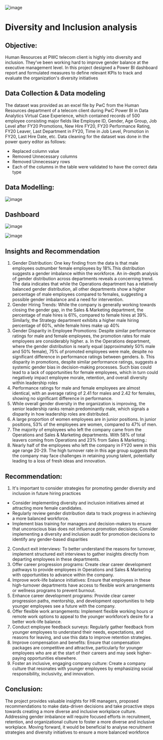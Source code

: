 ![image](https://github.com/user-attachments/assets/b17df875-5a4b-4f94-87dd-582379d51f05)

# Diversity and Inclusion analysis



## Objective:
Human Resources at PWC telecom client is highly into diversity and inclusion. They’ve been working hard to improve gender balance at the executive management level.
In this project designed a Power BI dashboard report and formulated measures to define relevant KPIs to track and evaluate the organization's diversity initiatives

## Data Collection & Data modeling
The dataset was provided as an excel file by PwC from the Human Resources department of a telecom client during PwC Power BI in Data Analytics Virtual Case Experience, which contained records of 500 employee consisting major fields like Employee ID, Gender, Age Group, Job Level after FY20 Promotions, New Hire FY20, FY20 Performance Rating, FY20 Leaver, Last Department in FY20, Time in Job Level, Promotion in FY20, Last Hire Date, etc.
Data cleaning for the dataset was done in the power query editor as follows:
- Replaced column value
- Removed Unnecessary columns
- Removed Unnecessary rows
- Each of the columns in the table were validated to have the correct data type

## Data Modelling:



![image](https://github.com/user-attachments/assets/d33a15c9-e09a-4f95-b160-cfd9dae95112)

## Dashboard
![image](https://github.com/user-attachments/assets/dd2d507c-2dfb-4f1e-a12b-ba6102219bb5)


![image](https://github.com/user-attachments/assets/70426e54-f58f-4d27-81d6-811e7edf3877)





## Insights and Recommendation

1.	Gender Distribution: One key finding from the data is that male employees outnumber female employees by 18%.This distribution suggests a gender imbalance within the workforce. An in-depth analysis of gender distribution across departments reveals a concerning trend. The data indicates that while the Operations department has a relatively balanced gender distribution, all other departments show a higher percentage of male employees compared to females, suggesting a possible gender imbalance and a need for intervention.
2.	Gender Hiring Trends: While the company is generally working towards closing the gender gap, in the Sales & Marketing department, the percentage of male hires is 61%, compared to female hires at 39%. Similarly, the Strategy department exhibits a higher male hiring percentage of 60%, while female hires make up 40%
3.	Gender Disparity in Employee Promotions: Despite similar performance ratings for male and female employees, the promotion rates for male employees are considerably higher.
a.	In the Operations department, where the gender distribution is nearly equal (approximately 50% male and 50% female), 75% of promoted employees were male, despite no significant difference in performance ratings between genders.
b.	This disparity in promotions, despite similar performance ratings, suggests a systemic gender bias in decision-making processes. Such bias could lead to a lack of opportunities for female employees, which in turn could negatively impact employee morale, retention, and overall diversity within leadership roles
4.	Performance ratings for male and female employees are almost identical, with an average rating of 2.41 for males and 2.42 for females, showing no significant difference in performance.
5.	While overall gender diversity in the organization is improving, the senior leadership ranks remain predominantly male, which signals a disparity in how leadership roles are distributed.
6.	A large proportion of women employees are in junior positions. In junior positions, 53% of the employees are women, compared to 47% of men.
7.	The majority of employees who left the company came from the Operations and Sales & Marketing departments. With 58% of total leavers coming from Operations and 23% from Sales & Marketing.:
8.	Nearly half of the employees who left the company in FY20 were in this age range 20-29. The high turnover rate in this age group suggests that the company may face challenges in retaining young talent, potentially leading to a loss of fresh ideas and innovation.


## Recommendation:

1.	It's important to consider strategies for promoting gender diversity and inclusion in future hiring practices
   - Consider implementing diversity and inclusion initiatives aimed at attracting more female candidates.
   - Regularly review gender distribution data to track progress in achieving a more balanced workforce.
   - Implement bias training for managers and decision-makers to ensure that unconscious bias does not influence promotion decisions. Consider implementing a diversity and inclusion audit for promotion decisions to identify any gender-based disparities
2.	Conduct exit interviews: To better understand the reasons for turnover, implement structured exit interviews to gather insights directly from departing employees in these departments.
3.	Offer career progression programs: Create clear career development pathways to provide employees in Operations and Sales & Marketing with opportunities to advance within the company.
4.	Improve work-life balance initiatives: Ensure that employees in these high-turnover departments have access to flexible work arrangements or wellness programs to prevent burnout.
5.	Enhance career development programs: Provide clear career progression paths, mentorship, and development opportunities to help younger employees see a future with the company.
6.	Offer flexible work arrangements: Implement flexible working hours or remote work options to appeal to the younger workforce’s desire for a better work-life balance.
7.	Conduct employee feedback surveys: Regularly gather feedback from younger employees to understand their needs, expectations, and reasons for leaving, and use this data to improve retention strategies.
8.	Improve compensation and benefits: Ensure that compensation packages are competitive and attractive, particularly for younger employees who are at the start of their careers and may seek higher-paying opportunities elsewhere.
9.	Foster an inclusive, engaging company culture: Create a company culture that resonates with younger employees by emphasizing social responsibility, inclusivity, and innovation.

## Conclusion:
The project provides valuable insights for HR managers, proposed recommendations to make data-driven decisions and take proactive steps towards creating a more diverse and inclusive workplace culture.
Addressing gender imbalance will require focused efforts in recruitment, retention, and organizational culture to foster a more diverse and inclusive workplace.
Moving forward, it would be beneficial to analyse recruitment strategies and diversity initiatives to ensure a more balanced workforce






